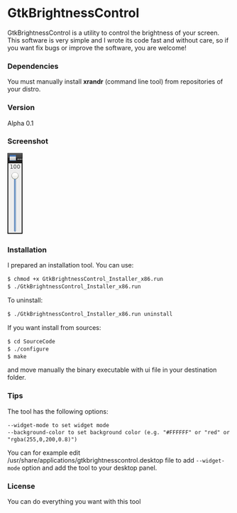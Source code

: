 # GtkBrightnessControl
GtkBrightnessControl is a utility to control the brightness of your screen. This software is very simple and I wrote its code fast and without care, so if you want fix bugs or improve the software, you are welcome!

### Dependencies
You must manually install **xrandr** (command line tool) from repositories of your distro.

### Version
Alpha 0.1

### Screenshot
![GitHub Logo](/screenshot.jpg)

### Installation
I prepared an installation tool. You can use:
```sh
$ chmod +x GtkBrightnessControl_Installer_x86.run
$ ./GtkBrightnessControl_Installer_x86.run
```
To uninstall:
```sh
$ ./GtkBrightnessControl_Installer_x86.run uninstall
```

If you want install from sources:
```sh
$ cd SourceCode
$ ./configure
$ make
```
and move manually the binary executable with ui file in your destination folder.

### Tips
The tool has the following options:
```
--widget-mode to set widget mode
--background-color to set background color (e.g. "#FFFFFF" or "red" or "rgba(255,0,200,0.8)")
```
You can for example edit /usr/share/applications/gtkbrightnesscontrol.desktop file to add `--widget-mode` option and add the tool to your desktop panel.

### License
You can do everything you want with this tool
